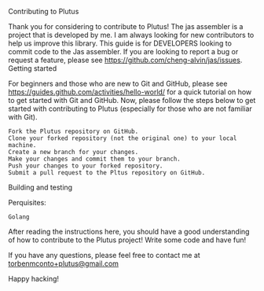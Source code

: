 Contributing to Plutus

Thank you for considering to contribute to Plutus! The jas assembler is a project that is developed by me. I am always looking for new contributors to help us improve this library. This guide is for DEVELOPERS looking to commit code to the Jas assembler. If you are looking to report a bug or request a feature, please see https://github.com/cheng-alvin/jas/issues.
Getting started

For beginners and those who are new to Git and GitHub, please see https://guides.github.com/activities/hello-world/ for a quick tutorial on how to get started with Git and GitHub. Now, please follow the steps below to get started with contributing to Plutus (especially for those who are not familiar with Git).

    Fork the Plutus repository on GitHub.
    Clone your forked repository (not the original one) to your local machine.
    Create a new branch for your changes.
    Make your changes and commit them to your branch.
    Push your changes to your forked repository.
    Submit a pull request to the Pltus repository on GitHub.

Building and testing

Perquisites:

    Golang
    

After reading the instructions here, you should have a good understanding of how to contribute to the Plutus project! Write some code and have fun!

If you have any questions, please feel free to contact me at torbenmconto+plutus@gmail.com

Happy hacking!
